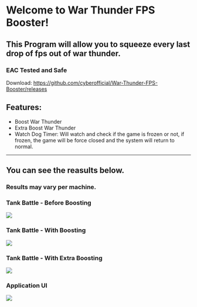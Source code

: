 # Welcome to War Thunder FPS Booster!
## This Program will allow you to squeeze every last drop of fps out of war thunder.
### EAC Tested and Safe

Download: https://github.com/cyberofficial/War-Thunder-FPS-Booster/releases

## Features:
* Boost War Thunder
* Extra Boost War Thunder
* Watch Dog Timer: Will watch and check if the game is frozen or not, if frozen, the game will be force closed and the system will return to normal.


-------

## You can see the reasults below.
### Results may vary per machine.

### Tank Battle - Before Boosting
![](https://i.imgur.com/fLjz835.png)

### Tank Battle - With Boosting
![](https://i.imgur.com/e2XiiSe.png)

### Tank Battle - With Extra Boosting
![](https://i.imgur.com/v6Bnhui.png)

### Application UI
![](https://i.imgur.com/eie4LSY.png)